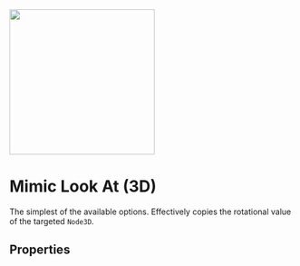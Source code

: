 <img src="/assets/icons/look-at-mimic.svg" height="256" width="256"/>

# Mimic Look At (3D)

The simplest of the available options. Effectively copies the rotational value of the targeted `Node3D`.

## Properties
<!--@include: ./parts/look-at-target.md-->
<!--@include: ./parts/look-at-damping.md-->